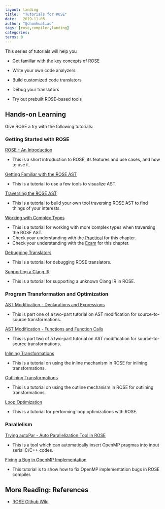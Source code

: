 ```yaml
---
layout: landing
title:  "Tutorials for ROSE"
date:   2019-11-06
author: "@chunhualiao"
tags: [rose,compiler,landing]
categories:
terms: 0
---
```

This series of tutorials will help you

  * Get familiar with the key concepts of ROSE

  * Write your own code analyzers

  * Build customized code translators

  * Debug your translators

  * Try out prebuilt ROSE-based tools

## Hands-on Learning
Give ROSE a try with the following tutorials:

### Getting Started with ROSE
[ROSE - An Introduction](/rose-intro)
  * This is a short introduction to ROSE, its features and use cases, and how to use it.

[Getting Familiar with the ROSE AST](/rose-ast)
  * This is a tutorial to use a few tools to visualize AST.

[Traversing the ROSE AST](/rose-ast-traversal)
  * This is a tutorial to build your own tool traversing ROSE AST to find things of your interests.

[Working with Complex Types](/rose-complex-types)
  * This is a tutorial for working with more complex types when traversing the ROSE AST.
  * Check your understanding with the [Practical](/rose-complex-types-practical) for this chapter.
  * Check your understanding with the [Exam](/rose-complextypes-test) for this chapter.

[Debugging Translators](/rose-debugging)
  * This is a tutorial for debugging ROSE translators.

[Supporting a Clang IR](/add-clang-ir-rose)
  * This is a tutorial for supporting a unknown Clang IR in ROSE.

### Program Transformation and Optimization
[AST Modification - Declarations and Expressions](/rose-ast-modification-part1)
  * This is part one of a two-part tutorial on AST modification for source-to-source transformations.

[AST Modification - Functions and Function Calls](/rose-ast-modification-part2)
  * This is part two of a two-part tutorial on AST modification for source-to-source transformations.

[Inlining Transformations](/rose-inlining)
  * This is a tutorial on using the inline mechanism in ROSE for inlining transformations.

[Outlining Transformations](/rose-outlining)
  * This is a tutorial on using the outline mechanism in ROSE for outlining transformations.

[Loop Optimization](/rose-loop-optimization)
  * This is a tutorial for performing loop optimizations with ROSE.

### Parallelism
[Trying autoPar - Auto Parallelization Tool in ROSE](/rose-autopar)
  * This is a tool which can automatically insert OpenMP pragmas into input serial C/C++ codes.

[Fixing a Bug in OpenMP Implementation](/rose-fix-bug-in-omp)
  * This tutorial is to show how to fix OpenMP implementation bugs in ROSE compiler.

## More Reading: References
  * [ROSE Github Wiki](https://github.com/rose-compiler/rose/wiki)
